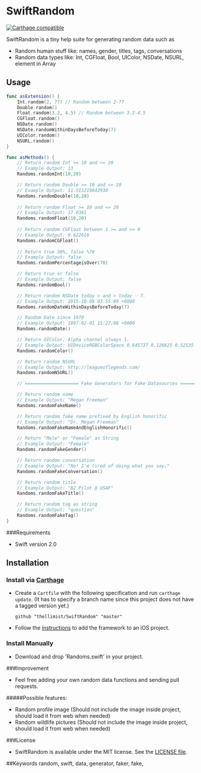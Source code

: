 SwiftRandom
==============

[![Carthage compatible](https://img.shields.io/badge/Carthage-compatible-4BC51D.svg?style=flat)](https://github.com/Carthage/Carthage)

SwiftRandom is a tiny help suite for generating random data such as 
* Random human stuff like: names, gender, titles, tags, conversations
* Random data types like: Int, CGFloat, Bool, UIColor, NSDate, NSURL, element in Array

## Usage

```swift
func asExtension() {
	Int.random(2, 77) // Random between 2-77
	Double.random()
	Float.random(3.2, 4.5) // Random between 3.2-4.5
	CGFloat.random()
	NSDate.random()
	NSDate.randomWithinDaysBeforeToday(7)
	UIColor.random()
	NSURL.random()
}
```

```swift
func asMethods() {
	// Return random Int >= 10 and <= 20
	// Example Output: 13
	Randoms.randomInt(10,20) 

	// Return random Double >= 10 and <= 20
	// Example Output: 11.511219042938
	Randoms.randomDouble(10,20) 
	
	// Return random Float >= 10 and <= 20
	// Example Output: 17.0361
	Randoms.randomFloat(10,20) 
	
	// Return random CGFloat between 1 >= and >= 0
	// Example Output: 0.622616
	Randoms.randomCGFloat()
	
	// Return true 30%, false %70
	// Example Output: false
	Randoms.randomPercentageisOver(70)

	// Return true or false
	// Example Output: false
	Randoms.randomBool()

	// Return random NSDate today > and > today - 7. 
	// Example Output: 2015-10-08 03:55:09 +0000
	Randoms.randomDateWithinDaysBeforeToday(7)

	// Random Date since 1970
	// Example Output: 1997-02-01 15:27:08 +0000
	Randoms.randomDate()

	// Return UIColor. Alpha channel always 1.
	// Example Output: UIDeviceRGBColorSpace 0.645737 0.126625 0.52535 1
	Randoms.randomColor()

	// Return random NSURL
	// Example Output: http://leagueoflegends.com/
	Randoms.randomNSURL()

	// ==================== Fake Generators for Fake Datasources ==================== //

	// Return random name
	// Example Output: "Megan Freeman"
	Randoms.randomFakeName()

	// Return random fake name prefixed by English honorific
	// Example Output: "Dr. Megan Freeman"
	Randoms.randomFakeNameAndEnglishHonorific()

	// Return "Male" or "Female" as String
	// Example Output: "Female"
	Randoms.randomFakeGender()

	// Return random conversation
	// Example Output: "No! I'm tired of doing what you say."
	Randoms.randomFakeConversation()

	// Return random title 
	// Example Output: "B2 Pilot @ USAF"
	Randoms.randomFakeTitle()

	// Return random tag as string 
	// Example Output: "question"
	Randoms.randomFakeTag()
}

```

###Requirements

- Swift version 2.0


## Installation

### Install via [Carthage](https://github.com/Carthage/Carthage)

* Create a `Cartfile` with the following specification and run `carthage update`. (It has to specify a branch name since this project does not have a tagged version yet.)

  ```
  github "thellimist/SwiftRandom" "master"
  ```

* Follow the [instructions](https://github.com/Carthage/Carthage#if-youre-building-for-ios) to add the framework to an iOS project.

### Install Manually

- Download and drop 'Randoms.swift' in your project.


###Improvement
- Feel free adding your own random data functions and sending pull requests.

#####Possible features:
- Random profile image (Should not include the image inside project, should load it from web when needed)
- Random wildlife pictures (Should not include the image inside project, should load it from web when needed)

###License
- SwiftRandom is available under the MIT license. See the [LICENSE file](https://github.com/thellimist/SwiftRandom/blob/master/LICENSE).

##Keywords
random, swift, data, generator, faker, fake, 
